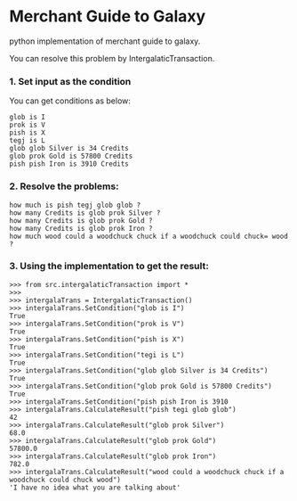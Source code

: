 # Merchant Guide to Galaxy

python implementation of merchant guide to galaxy.

You can resolve this problem by IntergalaticTransaction.


### 1. Set input as the condition

You can get conditions as below:

    glob is I
    prok is V
    pish is X
    tegj is L
    glob glob Silver is 34 Credits
    glob prok Gold is 57800 Credits
    pish pish Iron is 3910 Credits

### 2. Resolve the problems:

    how much is pish tegj glob glob ?
    how many Credits is glob prok Silver ?
    how many Credits is glob prok Gold ?
    how many Credits is glob prok Iron ?
    how much wood could a woodchuck chuck if a woodchuck could chuck= wood ?

### 3. Using the implementation to get the result:


    >>> from src.intergalaticTransaction import *
    >>> 
    >>> intergalaTrans = IntergalaticTransaction()
    >>> intergalaTrans.SetCondition("glob is I")
    True
    >>> intergalaTrans.SetCondition("prok is V")
    True
    >>> intergalaTrans.SetCondition("pish is X")
    True
    >>> intergalaTrans.SetCondition("tegi is L")
    True
    >>> intergalaTrans.SetCondition("glob glob Silver is 34 Credits")
    True
    >>> intergalaTrans.SetCondition("glob prok Gold is 57800 Credits")
    True
    >>> intergalaTrans.SetCondition("pish pish Iron is 3910
    >>> intergalaTrans.CalculateResult("pish tegi glob glob")
    42
    >>> intergalaTrans.CalculateResult("glob prok Silver")
    68.0
	>>> intergalaTrans.CalculateResult("glob prok Gold")
    57800.0
	>>> intergalaTrans.CalculateResult("glob prok Iron")
    782.0
	>>> intergalaTrans.CalculateResult("wood could a woodchuck chuck if a woodchuck could chuck wood")
    'I have no idea what you are talking about'

